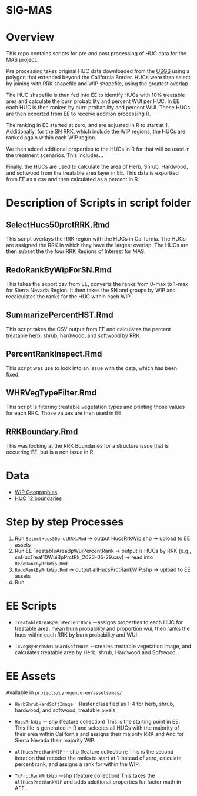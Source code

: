# SIG-MAS

# Overview

This repo contains scripts for pre and post processing of HUC data for the MAS project.

Pre processing takes original HUC data downloaded from the [USGS](https://apps.nationalmap.gov/downloader/) using a polygon that extended beyond the California Border. HUCs were then select by joining with RRK shapefile and  WIP shapefile, using the greatest overlap. 

The HUC shapefile is then fed into EE to identify HUCs with 10% treatable area and calculate the burn probability and percent WUI per HUC. In EE each HUC is then ranked by burn probability and percent WUI. These HUCs are then exported from EE to receive addition processing R.

The ranking in EE started at zero, and are adjusted in R to start at 1. Additionally, for the SN RRK, which include the WIP regions, the HUCs are ranked again within each WIP region.

We then added addtional properties to the HUCs in R for that will be used in the treatment scenarios. This includes...

Finally, the HUCs are used to calculate the area of Herb, Shrub, Hardwood, and softwood from the treatable area layer in EE. This data is exportted from EE as a csv and then calculated as a percent in R.




# Description of Scripts in script folder

## SelectHucs50prctRRK.Rmd

This script overlays the RRK region with the HUCs in California. The HUCs are assigned the RRK in which they have the largest overlap. The HUCs are then subset the the four RRK Regions of Interest for MAS.

## RedoRankByWipForSN.Rmd

This takes the export csv from EE, converts the ranks from 0-max to 1-max for Sierra Nevada Region. It then takes the SN and groups by WIP and recalculates the ranks for the HUC within each WIP. 

## SummarizePercentHST.Rmd

This script takes the CSV output from EE and calculates the percent treatable herb, shrub, hardwood, and softwood by RRK.

## PercentRankInspect.Rmd

This script was use to look into an issue with the data, which has been fixed.

## WHRVegTypeFilter.Rmd

This script is filtering treatable vegetation types and printing those values for each RRK. Those values are then used in EE.

## RRKBoundary.Rmd

This was looking at the RRK Boundaries for a structure issue that is occurring EE, but is a non issue in R.

# Data
*  [WIP Geographies](https://gis.data.cnra.ca.gov/datasets/6843fd5e35cf42e4a5c0c4fa548b1df8_0/explore?location=40.104257%2C-120.299466%2C6.00)
*  [HUC 12 boundaries](https://apps.nationalmap.gov/downloader/)

# Step by step Processes

1. Run `SelectHucs50prctRRK.Rmd` -> output HucsRrkWip.shp -> upload to EE assets
2. Run EE TreatableAreaBpWuiPercentRank -> output is HUCs by RRK (e.g., snHucTreat10WuiBpPrctRk_2023-05-29.csv) -> read into `RedoRankByRrkWip.Rmd` 
3.  `RedoRankByRrkWip.Rmd` -> output allHucsPrctRankWIP.shp -> upload to EE assets
4. Run 


# EE Scripts
* `TreatableAreaBpWuiPercentRank` --assigns properties to each HUC for treatable area, mean burn probability and proportion wui, then ranks the hucs within each RRK by burn probability and WUI

* `TxVegByHerbShrubHardSoftHucs` --creates treatable vegetation image, and calculates treatable area by Herb, shrub, Hardwood and Softwood. 


# EE Assets
Available in `projects/pyregence-ee/assets/mas/`
* `HerbShrubHardSoftImage` --Raster classified as 1-4 for herb, shrub, hardwood, and softwood, treatable pixels

* `HucsRrkWip` -- shp (feature collection) This is the starting point in EE. This file is generated in R and selectes all HUCs with the majority of their area within California and assigns their majority RRK and And for Sierra Nevada their majority WIP.

* `allHucsPrctRankWIP` -- shp (feature collection); This is the second iteration that recodes the ranks to start at 1 instead of zero, calculate percent rank, and assigns a rank for within the WIP.

* `TxPrctRankRrkWip` --shp (feature collection) This takes the `allHucsPrctRankWIP` and adds additional properties for factor math in AFE.  
